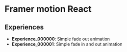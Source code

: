 # Framer motion React

## Experiences

* **Experience_000000**: Simple fade out animation
* **Experience_000001**: Simple fade in and out animation
